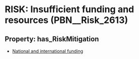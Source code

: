 # RISK: __Insufficient funding and resources__ (PBN__Risk_2613)

## Property: has_RiskMitigation

* [National and international funding](PBN__Mitigation_520)


